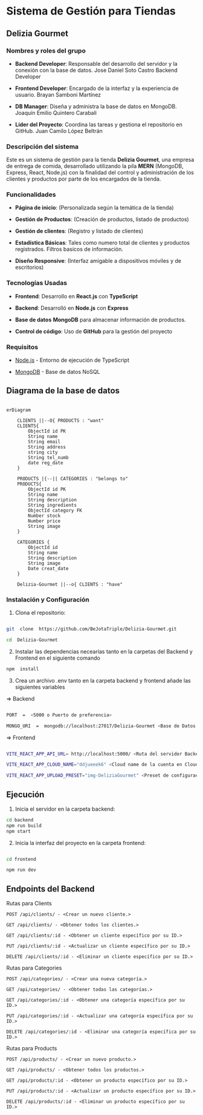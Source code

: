 # Sistema de Gestión para Tiendas

## Delizia Gourmet

### Nombres y roles del grupo

- **Backend Developer**: Responsable del desarrollo del servidor y la conexión con la base de datos. Jose Daniel Soto Castro Backend Developer

- **Frontend Developer**: Encargado de la interfaz y la experiencia de usuario. Brayan Samboni Martínez

- **DB Manager**:  Diseña y administra la base de datos en MongoDB. Joaquín Emilio Quintero Carabali

-  **Líder del Proyecto**: Coordina las tareas y gestiona el repositorio en GitHub. Juan Camilo López Beltrán

  
### Descripción del sistema

Este es un  sistema de gestión para la tienda **Delizia Gourmet**, una empresa de entrega de comida, desarrollado utilizando la pila **MERN** (MongoDB, Express, React, Node.js) con la finalidad del control y administración de los clientes y productos por parte de los encargados de la tienda.

### Funcionalidades

- **Página de inicio**: (Personalizada según la temática de la tienda)

- **Gestión de Productos**: (Creación de productos, listado de productos)

- **Gestión de clientes**: (Registro y listado de clientes)

- **Estadística Básicas**: Tales como numero total de clientes y productos registrados. Filtros basicos de información.

- **Diseño Responsive**: (Interfaz amigable a dispositivos móviles y de escritorios)

### Tecnologías Usadas

-  **Frontend**: Desarrollo en **React.js** con **TypeScript**

  

  

-  **Backend**: Desarrolló en **Node.js** con **Express**

-  **Base de datos**  **MongoDB** para almacenar información de productos.

-  **Control de código**: Uso de **GitHub** para la gestión del proyecto

### Requisitos

-  [Node.js](https://nodejs.org/) - Entorno de ejecución de TypeScript

-  [MongoDB](https://www.mongodb.com/) - Base de datos NoSQL

  
## Diagrama de la base de datos
```mermaid

erDiagram

    CLIENTS ||--O{ PRODUCTS : "want"
    CLIENTS{
        ObjectId id PK
        String name
        String email
        String address
        string city
        String tel_numb
        date reg_date
    }

    PRODUCTS |{--|| CATEGORIES : "belongs to"
    PRODUCTS{
        ObjectId id PK
        String name
        String description
        String ingredients
        ObjectId category FK
        Number stock
        Number price
        String image
    }

    CATEGORIES {
        ObjectId id
        String name
        String description
        String image
        Date creat_date
    }

    Delizia-Gourmet ||--o{ CLIENTS : "have"

```
### Instalación y Configuración

  
1. Clona el repositorio:

```bash

git  clone  https://github.com/BeJotaTriple/Delizia-Gourmet.git

cd  Delizia-Gourmet
```

2. Instalar las dependencias necearías tanto en la carpetas del Backend y Frontend en el siguiente comando

```bash
npm  install
```

3. Crea un archivo .env tanto en la carpeta backend y  frontend añade las siguientes variables

  
=> Backend

```bash

PORT  =  <5000 o Puerto de preferencia>

MONGO_URI  =  mongodb://localhost:27017/Delizia-Gourmet <Base de Datos de Mongo Atlas>

```

=> Frontend

```bash

VITE_REACT_APP_API_URL= http://localhost:5000/ <Ruta del servidor Backend>

VITE_REACT_APP_CLOUD_NAME="ddjueeek6" <Cloud name de la cuenta en Cloudinary>

VITE_REACT_APP_UPLOAD_PRESET="img-DeliziaGourmet" <Preset de configuración para subir imágenes a Cloudinary>

```
## Ejecución

1. Inicia el servidor en la carpeta backend:

```bash
cd backend
npm run build
npm start
```
2. Inicia la interfaz del proyecto en la carpeta frontend:

```bash

cd frontend

npm run dev

```

## Endpoints del Backend

Rutas para Clients

    POST /api/clients/ - <Crear un nuevo cliente.>

    GET /api/clients/ - <Obtener todos los clientes.>

    GET /api/clients/:id - <Obtener un cliente específico por su ID.>

    PUT /api/clients/:id - <Actualizar un cliente específico por su ID.>

    DELETE /api/clients/:id - <Eliminar un cliente específico por su ID.>

Rutas para Categories

    POST /api/categories/ - <Crear una nueva categoría.>

    GET /api/categories/ - <Obtener todas las categorías.>

    GET /api/categories/:id - <Obtener una categoría específica por su ID.>

    PUT /api/categories/:id - <Actualizar una categoría específica por su ID.>

    DELETE /api/categories/:id - <Eliminar una categoría específica por su ID.>

Rutas para Products

    POST /api/products/ - <Crear un nuevo producto.>

    GET /api/products/ - <Obtener todos los productos.>

    GET /api/products/:id - <Obtener un producto específico por su ID.>

    PUT /api/products/:id - <Actualizar un producto específico por su ID.>

    DELETE /api/products/:id - <Eliminar un producto específico por su ID.>